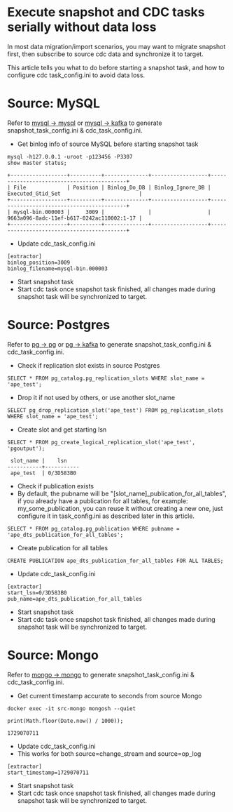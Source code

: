 # Execute snapshot and CDC tasks serially without data loss

In most data migration/import scenarios, you may want to migrate snapshot first, then subscribe to source cdc data and synchronize it to target.

This article tells you what to do before starting a snapshot task, and how to configure cdc task_config.ini to avoid data loss.

# Source: MySQL

Refer to [mysql -> mysql](./mysql_to_mysql.md) or [mysql -> kafka](./mysql_to_kafka_consumer.md) to generate snapshot_task_config.ini & cdc_task_config.ini.

- Get binlog info of source MySQL before starting snapshot task

```
mysql -h127.0.0.1 -uroot -p123456 -P3307
show master status;

+------------------+----------+--------------+------------------+-------------------------------------------+
| File             | Position | Binlog_Do_DB | Binlog_Ignore_DB | Executed_Gtid_Set                         |
+------------------+----------+--------------+------------------+-------------------------------------------+
| mysql-bin.000003 |     3009 |              |                  | 9663a096-8adc-11ef-b617-0242ac110002:1-17 |
+------------------+----------+--------------+------------------+-------------------------------------------+
```

- Update cdc_task_config.ini
```
[extractor]
binlog_position=3009
binlog_filename=mysql-bin.000003
```

- Start snapshot task
- Start cdc task once snapshot task finished, all changes made during snapshot task will be synchronized to target.

# Source: Postgres
Refer to [pg -> pg](./pg_to_pg.md) or [pg -> kafka](./pg_to_kafka_consumer.md) to generate snapshot_task_config.ini & cdc_task_config.ini.

- Check if replication slot exists in source Postgres
```
SELECT * FROM pg_catalog.pg_replication_slots WHERE slot_name = 'ape_test';
```

- Drop it if not used by others, or use another slot_name
```
SELECT pg_drop_replication_slot('ape_test') FROM pg_replication_slots WHERE slot_name = 'ape_test';
```

- Create slot and get starting lsn
```
SELECT * FROM pg_create_logical_replication_slot('ape_test', 'pgoutput');
```
```
 slot_name |    lsn    
-----------+-----------
 ape_test  | 0/3D583B0
```

- Check if publication exists
- By default, the pubname will be "[slot_name]_publication_for_all_tables", if you already have a publication for all tables, for example: my_some_publication, you can reuse it without creating a new one, just configure it in task_config.ini as described later in this article.
```
SELECT * FROM pg_catalog.pg_publication WHERE pubname = 'ape_dts_publication_for_all_tables';
```

- Create publication for all tables
```
CREATE PUBLICATION ape_dts_publication_for_all_tables FOR ALL TABLES;
```

- Update cdc_task_config.ini
```
[extractor]
start_lsn=0/3D583B0
pub_name=ape_dts_publication_for_all_tables
```

- Start snapshot task
- Start cdc task once snapshot task finished, all changes made during snapshot task will be synchronized to target.

# Source: Mongo
Refer to [mongo -> mongo](./mongo_to_mongo.md) to generate snapshot_task_config.ini & cdc_task_config.ini.

- Get current timestamp accurate to seconds from source Mongo
```
docker exec -it src-mongo mongosh --quiet

print(Math.floor(Date.now() / 1000));
```
```
1729070711
```

- Update cdc_task_config.ini
- This works for both source=change_stream and source=op_log
```
[extractor]
start_timestamp=1729070711
```

- Start snapshot task
- Start cdc task once snapshot task finished, all changes made during snapshot task will be synchronized to target.